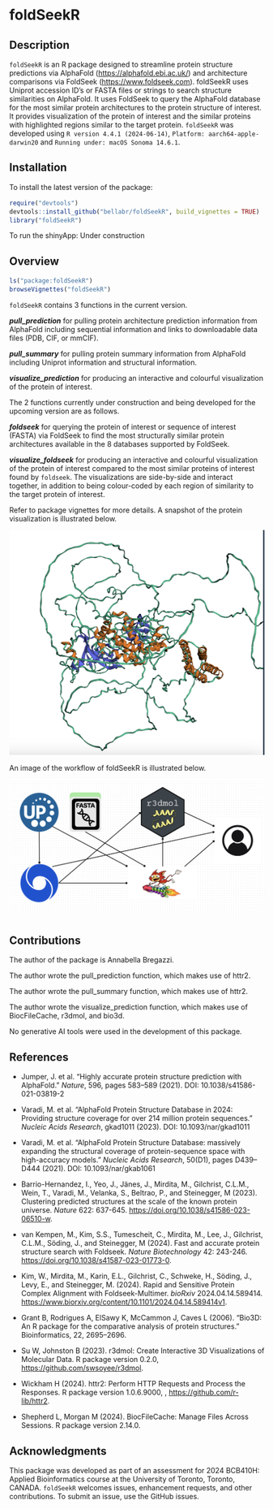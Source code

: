 
<!-- README.md is generated from README.Rmd. Please edit that file -->

# foldSeekR

<!-- badges: start -->
<!-- badges: end -->

## Description

`foldSeekR` is an R package designed to streamline protein structure
predictions via AlphaFold (<https://alphafold.ebi.ac.uk/>) and
architecture comparisons via FoldSeek (<https://www.foldseek.com>).
foldSeekR uses Uniprot accession ID’s or FASTA files or strings to
search structure similarities on AlphaFold. It uses FoldSeek to query
the AlphaFold database for the most similar protein architectures to the
protein structure of interest. It provides visualization of the protein
of interest and the similar proteins with highlighted regions similar to
the target protein. `foldSeekR` was developed using
`R version 4.4.1 (2024-06-14)`, `Platform: aarch64-apple-darwin20` and
`Running under: macOS Sonoma 14.6.1`.

## Installation

To install the latest version of the package:

``` r
require("devtools")
devtools::install_github("bellabr/foldSeekR", build_vignettes = TRUE)
library("foldSeekR")
```

To run the shinyApp: Under construction

## Overview

``` r
ls("package:foldSeekR")
browseVignettes("foldSeekR")
```

`foldSeekR` contains 3 functions in the current version.

***pull_prediction*** for pulling protein architecture prediction
information from AlphaFold including sequential information and links to
downloadable data files (PDB, CIF, or mmCIF).

***pull_summary*** for pulling protein summary information from
AlphaFold including Uniprot information and structural information.

***visualize_prediction*** for producing an interactive and colourful
visualization of the protein of interest.

The 2 functions currently under construction and being developed for the
upcoming version are as follows.

***foldseek*** for querying the protein of interest or sequence of
interest (FASTA) via FoldSeek to find the most structurally similar
protein architectures available in the 8 databases supported by
FoldSeek.

***visualize_foldseek*** for producing an interactive and colourful
visualization of the protein of interest compared to the most similar
proteins of interest found by `foldseek`. The visualizations are
side-by-side and interact together, in addition to being colour-coded by
each region of similarity to the target protein of interest.

Refer to package vignettes for more details. A snapshot of the protein
visualization is illustrated below.

![](./inst/extdata/visualization.png)

An image of the workflow of foldSeekR is illustrated below.

![](./inst/extdata/foldseek_overview.png)

## Contributions

The author of the package is Annabella Bregazzi.

The author wrote the pull_prediction function, which makes use of httr2.

The author wrote the pull_summary function, which makes use of httr2.

The author wrote the visualize_prediction function, which makes use of
BiocFileCache, r3dmol, and bio3d.

No generative AI tools were used in the development of this package.

## References

- Jumper, J. et al. “Highly accurate protein structure prediction with
  AlphaFold.” *Nature*, 596, pages 583–589 (2021). DOI:
  10.1038/s41586-021-03819-2

- Varadi, M. et al. “AlphaFold Protein Structure Database in 2024:
  Providing structure coverage for over 214 million protein sequences.”
  *Nucleic Acids Research*, gkad1011 (2023). DOI: 10.1093/nar/gkad1011

- Varadi, M. et al. “AlphaFold Protein Structure Database: massively
  expanding the structural coverage of protein-sequence space with
  high-accuracy models.” *Nucleic Acids Research*, 50(D1), pages
  D439–D444 (2021). DOI: 10.1093/nar/gkab1061

- Barrio-Hernandez, I., Yeo, J., Jänes, J., Mirdita, M., Gilchrist,
  C.L.M., Wein, T., Varadi, M., Velanka, S., Beltrao, P., and
  Steinegger, M (2023). Clustering predicted structures at the scale of
  the known protein universe. *Nature* 622: 637-645.
  <https://doi.org/10.1038/s41586-023-06510-w>.

- van Kempen, M., Kim, S.S., Tumescheit, C., Mirdita, M., Lee, J.,
  Gilchrist, C.L.M., Söding, J., and Steinegger, M (2024). Fast and
  accurate protein structure search with Foldseek. *Nature
  Biotechnology* 42: 243-246.
  <https://doi.org/10.1038/s41587-023-01773-0>.

- Kim, W., Mirdita, M., Karin, E.L., Gilchrist, C., Schweke, H., Söding,
  J., Levy, E., and Steinegger, M. (2024). Rapid and Sensitive Protein
  Complex Alignment with Foldseek-Multimer. *bioRxiv* 2024.04.14.589414.
  <https://www.biorxiv.org/content/10.1101/2024.04.14.589414v1>.

- Grant B, Rodrigues A, ElSawy K, McCammon J, Caves L (2006). “Bio3D: An
  R package for the comparative analysis of protein structures.”
  Bioinformatics, 22, 2695–2696.

- Su W, Johnston B (2023). r3dmol: Create Interactive 3D Visualizations
  of Molecular Data. R package version 0.2.0,
  <https://github.com/swsoyee/r3dmol>.

- Wickham H (2024). httr2: Perform HTTP Requests and Process the
  Responses. R package version 1.0.6.9000, ,
  <https://github.com/r-lib/httr2>.

- Shepherd L, Morgan M (2024). BiocFileCache: Manage Files Across
  Sessions. R package version 2.14.0.

## Acknowledgments

This package was developed as part of an assessment for 2024 BCB410H:
Applied Bioinformatics course at the University of Toronto, Toronto,
CANADA. `foldSeekR` welcomes issues, enhancement requests, and other
contributions. To submit an issue, use the GitHub issues.

